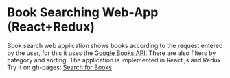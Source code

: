 # Book Searching Web-App (React+Redux)
Book search web application shows books according to the request entered by the user, for this it uses the [Google Books API](https://developers.google.com/books). There are also filters by category and sorting. The application is implemented in React.js and Redux.</br>
Try it on gh-pages: [Search for Books](https://mrmatin-aka-me.github.io/Book_Searching_App/)
